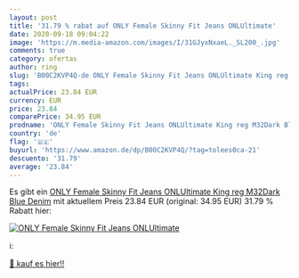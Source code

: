 ```yaml
---
layout: post
title: '31.79 % rabat auf ONLY Female Skinny Fit Jeans ONLUltimate'
date: 2020-09-18 09:04:22
image: 'https://m.media-amazon.com/images/I/31GJyxNxaeL._SL200_.jpg'
comments: true
category: ofertas
author: ring
slug: 'B00C2KVP4Q-de ONLY Female Skinny Fit Jeans ONLUltimate King reg M32Dark...'
tags: 
actualPrice: 23.84 EUR
currency: EUR
price: 23.84
comparePrice: 34.95 EUR
prodname: 'ONLY Female Skinny Fit Jeans ONLUltimate King reg M32Dark Blue Denim'
country: 'de'
flag: '🇩🇪'
buyurl: 'https://www.amazon.de/dp/B00C2KVP4Q/?tag=tolees0ca-21'
descuento: '31.79'
average: '23.84'
---
```


Es gibt ein [ONLY Female Skinny Fit Jeans ONLUltimate King reg M32Dark Blue Denim](https://www.amazon.de/dp/B00C2KVP4Q/?tag=tolees0ca-21) mit aktuellem Preis 23.84 EUR (original: 34.95 EUR) 31.79 % Rabatt hier:

[![ONLY Female Skinny Fit Jeans ONLUltimate](https://m.media-amazon.com/images/I/31GJyxNxaeL._SL200_.jpg)](https://www.amazon.de/dp/B00C2KVP4Q/?tag=tolees0ca-21)

ℹ️:


[🛒 kauf es hier!!](https://www.amazon.de/dp/B00C2KVP4Q/?tag=tolees0ca-21)

